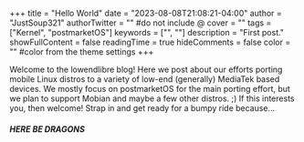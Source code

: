 +++
title = "Hello World"
date = "2023-08-08T21:08:21-04:00"
author = "JustSoup321"
authorTwitter = "" #do not include @
cover = ""
tags = ["Kernel", "postmarketOS"]
keywords = ["", ""]
description = "First post."
showFullContent = false
readingTime = true
hideComments = false
color = "" #color from the theme settings
+++

Welcome to the lowendlibre blog! Here we post about our efforts porting mobile Linux distros to a variety of low-end (generally) MediaTek based devices. We mostly focus on postmarketOS for the main porting effort, but we plan to support Mobian and maybe a few other distros. ;) If this interests you, then welcome! Strap in and get ready for a bumpy ride because...

##### **HERE BE DRAGONS**
